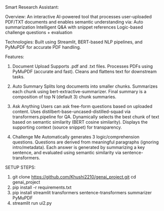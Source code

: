 Smart Research Assistant:

Overview:
An interactive AI-powered tool that processes user-uploaded PDF/TXT documents and enables semantic understanding via:
Auto summarization
Intelligent Q&A with snippet references
Logic-based challenge questions + evaluation

Technologies:
Built using Streamlit, BERT-based NLP pipelines, and PyMuPDF for accurate PDF handling.


Features:
1. Document Upload
   Supports .pdf and .txt files.
   Processes PDFs using PyMuPDF (accurate and fast).
   Cleans and flattens text for downstream tasks.


2. Auto Summary
   Splits long documents into smaller chunks.
   Summarizes each chunk using bert-extractive-summarizer.
   Final summary is a composition of top N (default 3) chunk summaries.

4. Ask Anything
   Users can ask free-form questions based on uploaded content.
   Uses distilbert-base-uncased-distilled-squad via transformers.pipeline for QA.
   Dynamically selects the best chunk of text based on semantic similarity (BERT cosine similarity).
   Displays the supporting context (source snippet) for transparency.

4. Challenge Me
   Automatically generates 3 logic/comprehension questions.
   Questions are derived from meaningful paragraphs (ignoring intro/metadata).
   Each answer is generated by summarizing a key sentence, and evaluated using semantic similarity via sentence-transformers.

SETUP STEPS:

1. git clone https://github.com/Khushi2210/genai_project.git
   cd genai_project
3. pip install -r requirements.txt
4. pip install streamlit transformers sentence-transformers summarizer PyMuPDF
5. streamlit run ui2.py

